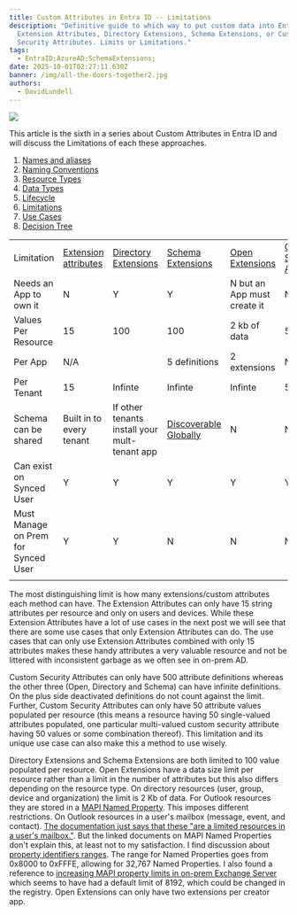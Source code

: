 ```yaml
---
title: Custom Attributes in Entra ID -- Limitations
description: "Definitive guide to which way to put custom data into Entra ID:
  Extension Attributes, Directory Extensions, Schema Extensions, or Custom
  Security Attributes. Limits or Limitations."
tags:
  - EntraID;AzureAD;SchemaExtensions;
date: 2025-10-01T02:27:11.630Z
banner: /img/all-the-doors-together2.jpg
authors:
  - DavidLundell
---
```

![](/img/all-the-doors-together2.jpg)

This article is the sixth in a series about Custom Attributes in Entra ID and will discuss the Limitations of each these approaches.

1. [Names and aliases](/blog/2025/09/custom-attributes-in-entra-id/#names-and-aliases)
2. [N﻿aming Conventions](/blog/2025/09/custom-attributes-in-entra-id-naming-conventions/)
3. [R﻿esource Types](/blog/2025/09/custom-attributes-in-entra-id-resource-types/)
4. [D﻿ata Types](/blog/2025/09/custom-attributes-in-entra-id-data-types/)
5. [L﻿ifecycle](/blog/2025/09/custom-attributes-in-entra-id-lifecycle/)
6. [L﻿imitations](/blog/2025/09/custom-attributes-in-entra-id-limitations/)
7. [U﻿se Cases](/blog/2025/09/custom-attributes-in-entra-id-use-cases/)
8. [Decision Tree](/blog/2025/09/custom-attributes-in-entra-id-decision-tree/)

|     |     |     |     |     |     |
| --- | --- | --- | --- | --- | --- | 
| Limitation | [Extension attributes](https://learn.microsoft.com/en-us/graph/extensibility-overview?tabs=http#extension-attributes) | [Directory Extensions](https://learn.microsoft.com/en-us/graph/extensibility-overview?tabs=http#directory-microsoft-entra-id-extensions) | [Schema Extensions](https://learn.microsoft.com/en-us/graph/extensibility-overview?tabs=http#schema-extensions) | [Open Extensions](https://learn.microsoft.com/en-us/graph/extensibility-overview?tabs=http#open-extensions) | [Custom Security Attributes](https://learn.microsoft.com/en-us/entra/fundamentals/custom-security-attributes-overview) |
| Needs an App to own it | N   | Y   | Y   | N but an App must create it | N   |
| Values Per Resource | 15  | 100 | 100 | 2 kb of data | 50  |
| Per App | N/A |     | 5 definitions | 2 extensions | N/A |
| Per Tenant | 15  | Infinte | Infinte | Infinte | 500 |
| Schema can be shared | Built in to every tenant | If other tenants install your mult-tenant app | [Discoverable Globally](https://learn.microsoft.com/en-us/graph/extensibility-schema-groups?tabs=http#step-1-view-available-schema-extensions) | N   | N   |
| Can exist on Synced User | Y   | Y   | Y   | Y   | Y   |
| Must Manage on Prem for Synced User | Y   | Y   | N   | N   | N   |
|     |     |     |     |     |     |

T﻿he most distinguishing limit is how many extensions/custom attributes each method can have. The Extension Attributes can only have 15 string attributes per resource and only on users and devices. While these Extension Attributes have a lot of use cases in the next post we will see that there are some use cases that only Extension Attributes can do. The use cases that can only use Extension Attributes combined with only 15 attributes makes these handy attributes a very valuable resource and not be littered with inconsistent garbage as we often see in on-prem AD.

C﻿ustom Security Attributes can only have 500 attribute definitions whereas the other three (Open, Directory and Schema) can have infinite definitions. On the plus side deactivated definitions do not count against the limit. Further, Custom Security Attributes can only have 50 attribute values populated per resource (this means a resource having 50 single-valued attributes populated, one particular multi-valued custom security attribute having 50 values or some combination thereof). This limitation and its unique use case can also make this a method to use wisely.

D﻿irectory Extensions and Schema Extensions are both limited to 100 value populated per resource. Open Extensions have a data size limit per resource rather than a limit in the number of attributes but this also differs depending on the resource type. On directory resources (user, group, device and organization) the limit is 2 Kb of data. For Outlook resources they are stored in a [MAPI Named Property](https://learn.microsoft.com/en-us/office/client-developer/outlook/mapi/mapi-named-properties). This imposes different restrictions. On Outlook resources in a user's mailbox (message, event, and contact). [The documentation just says that these "are a limited resources in a user's mailbox."](https://learn.microsoft.com/en-us/graph/extensibility-overview?tabs=http#comparison-of-extension-types). But the linked documents on MAPI Named Properties don't explain this, at least not to my satisfaction. I find discussion about [property identifiers ranges](https://learn.microsoft.com/en-us/office/client-developer/outlook/mapi/property-identifier-ranges). The range for Named Properties goes from 0x8000 to 0xFFFE, allowing for 32,767 Named Properties. I also found a reference to [increasing MAPI property limits in on-prem Exchange Server](https://help.bittitan.com/hc/en-us/articles/1260800182350-Exchange-Mailbox-Migration-Troubleshooting#h_01HS95EZTJW0MN0EHDQKYNK266) which seems to have had a default limit of 8192, which could be changed in the registry. 
Open Extensions can only have two extensions per creator app.